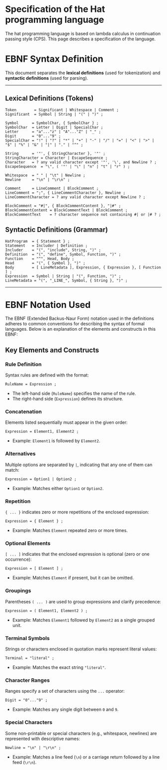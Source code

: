 # Specification of the Hat programming language

The hat programming language is based on lambda calculus in continuation passing style (CPS).
This page describes a specification of the language.

# EBNF Syntax Definition

This document separates the **lexical definitions** (used for tokenization) and **syntactic definitions** (used for parsing).

---

## Lexical Definitions (Tokens)

```ebnf
Token        = Significant | Whitespace | Comment ;
Significant  = Symbol | String | "(" | ")" ;

Symbol      = SymbolChar, { SymbolChar } ;
SymbolChar  = Letter | Digit | SpecialChar ;
Letter      = "a"..."z" | "A"..."Z" | "_" ;
Digit       = "0"..."9" ;
SpecialChar = "!" | "?" | "*" | "+" | "-" | "/" | "=" | "<" | ">" | "$" | "%" | "&" | "|" | "." | "^" ;

String      = '"', { StringCharacter }, '"' ;
StringCharacter = Character | EscapeSequence ;
Character   = ? any valid character except '"', '\', and Newline ? ;
EscapeSequence  = "\", ( '"' | "\" | "n" | "t" | "r" ) ;

Whitespace  = " " | "\t" | Newline ;
Newline     = "\n" | "\r\n" ;

Comment     = LineComment | BlockComment ;
LineComment = ";", { LineCommentCharacter }, Newline ;
LineCommentCharacter = ? any valid character except Newline ? ;

BlockComment = "#|", { BlockCommentContent }, "|#" ;
BlockCommentContent = BlockCommentText | BlockComment ;
BlockCommentText    = ? character sequence not containing #| or |# ? ;
```

## Syntactic Definitions (Grammar)

```ebnf
HatProgram  = { Statement } ;
Statement   = Includer | Definition ;
Includer    = "(", "include", String, ")" ;
Definition  = "(", "define", Symbol, Function, ")" ;
Function    = "^", Head, Body ;
Head        = "(", { Symbol }, ")" ;
Body        = [ LineMetadata ], Expression, { Expression }, [ Function ] ;
Expression  = Symbol | String | "(", Function, ")" ;
LineMetadata = "(", "_LINE_", Symbol, { String }, ")" ;
```

---

# EBNF Notation Used

The EBNF (Extended Backus-Naur Form) notation used in the definitions adheres to common conventions for describing the syntax of formal languages.
Below is an explanation of the elements and constructs in this EBNF:

## Key Elements and Constructs

### Rule Definition

Syntax rules are defined with the format:

```ebnf
RuleName = Expression ;
```

- The left-hand side (`RuleName`) specifies the name of the rule.
- The right-hand side (`Expression`) defines its structure.

### Concatenation

Elements listed sequentially must appear in the given order:

```ebnf
Expression = Element1, Element2 ;
```

- Example: `Element1` is followed by `Element2`.

### Alternatives

Multiple options are separated by `|`, indicating that any one of them can match:

```ebnf
Expression = Option1 | Option2 ;
```

- Example: Matches either `Option1` or `Option2`.

### Repetition

`{ ... }` indicates zero or more repetitions of the enclosed expression:

```ebnf
Expression = { Element } ;
```

- Example: Matches `Element` repeated zero or more times.

### Optional Elements

`[ ... ]` indicates that the enclosed expression is optional (zero or one occurrence):

```ebnf
Expression = [ Element ] ;
```

- Example: Matches `Element` if present, but it can be omitted.

### Groupings

Parentheses `( ... )` are used to group expressions and clarify precedence:

```ebnf
Expression = ( Element1, Element2 ) ;
```

- Example: Matches `Element1` followed by `Element2` as a single grouped unit.

### Terminal Symbols

Strings or characters enclosed in quotation marks represent literal values:

```ebnf
Terminal = "literal" ;
```

- Example: Matches the exact string `"literal"`.

### Character Ranges

Ranges specify a set of characters using the `...` operator:

```ebnf
Digit = "0"..."9" ;
```

- Example: Matches any single digit between `0` and `9`.

### Special Characters

Some non-printable or special characters (e.g., whitespace, newlines) are represented with descriptive names:

```ebnf
Newline = "\n" | "\r\n" ;
```

- Example: Matches a line feed (`\n`) or a carriage return followed by a line feed (`\r\n`).
